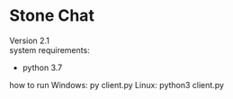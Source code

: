 # Stone Chat
Version 2.1
<br>
system requirements:
<ul>
  <li>python 3.7</li>
</ul>
how to run
Windows: py client.py
Linux: python3 client.py 

